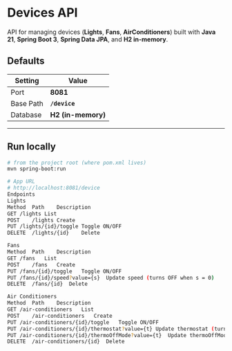 # Devices API

API for managing devices (**Lights**, **Fans**, **AirConditioners**) built with **Java 21**, **Spring Boot 3**, **Spring Data JPA**, and **H2 in-memory**.

## Defaults

| Setting   | Value              |
|-----------|--------------------|
| Port      | **8081**           |
| Base Path | **`/device`**      |
| Database  | **H2 (in-memory)** |

---

## Run locally

```bash
# from the project root (where pom.xml lives)
mvn spring-boot:run

# App URL
# http://localhost:8081/device
Endpoints
Lights
Method	Path	Description
GET	/lights	List
POST	/lights	Create
PUT	/lights/{id}/toggle	Toggle ON/OFF
DELETE	/lights/{id}	Delete

Fans
Method	Path	Description
GET	/fans	List
POST	/fans	Create
PUT	/fans/{id}/toggle	Toggle ON/OFF
PUT	/fans/{id}/speed?value={s}	Update speed (turns OFF when s = 0)
DELETE	/fans/{id}	Delete

Air Conditioners
Method	Path	Description
GET	/air-conditioners	List
POST	/air-conditioners	Create
PUT	/air-conditioners/{id}/toggle	Toggle ON/OFF
PUT	/air-conditioners/{id}/thermostat?value={t}	Update thermostat (turns OFF when thermostat == thermoOffMode)
PUT	/air-conditioners/{id}/thermoOffMode?value={t}	Update thermoOffMode
DELETE	/air-conditioners/{id}	Delete
